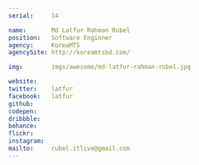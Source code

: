 ```yaml
---
serial:     14

name:       Md Latfur Rahman Rubel
position:   Software Enginner
agency:     KoreaMTS
agencySite: http://koreamtsbd.com/

img:        imgs/awesome/md-latfur-rahman-rubel.jpg

website:    
twitter:    latfur
facebook:   latfur
github:     
codepen:    
dribbble:   
behance:    
flickr:     
instagram:  
mailto:     rubel.itlive@gmail.com
---
```


